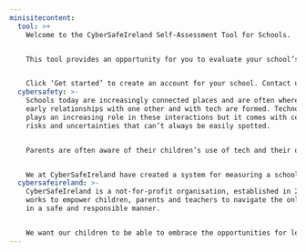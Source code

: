 ```yaml
---
minisitecontent:
  tool: >+
    Welcome to the CyberSafeIreland Self-Assessment Tool for Schools.


    This tool provides an opportunity for you to evaluate your school’s level of cybersafety across a series of categories with questionnaires aimed at school Leadership, Teachers and Pupils.


    Click ‘Get started’ to create an account for your school. Contact us directly if you require more information.
  cybersafety: >-
    Schools today are increasingly connected places and are often where kids’
    early relationships with one other and with tech are formed. Technology
    plays an increasing role in these interactions but it comes with certain
    risks and uncertainties that can’t always be easily spotted.


    Parents are often aware of their children’s use of tech and their online interactions, but it is useful for schools to be aware of their level of cybersafety as well. This helps to protect children, schools and teachers from the risks and pitfalls of online life.


    We at CyberSafeIreland have created a system for measuring a school’s cybersafety against a number of categories. Our self-assessment tool will allow meaningful answers from your staff and pupils to form a report and advice on where and how you could improve.
  cybersafeireland: >-
    CyberSafeIreland is a not-for-profit organisation, established in 2015, that
    works to empower children, parents and teachers to navigate the online world
    in a safe and responsible manner. 


    We want our children to be able to embrace the opportunities for learning and enjoyment that technology can deliver, but we recognise that as parents and educators we have a responsibility to equip them with the tools to stay safe and avoid harm.
---
```

